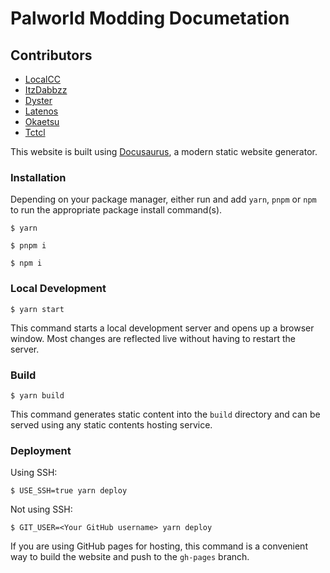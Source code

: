 # Palworld Modding Documetation

## Contributors
- [LocalCC](https://github.com/LocalCC)
- [ItzDabbzz](https://github.com/ItzDabbzz)
- [Dyster](https://github.com/Dytser)
- [Latenos](https://github.com/Latenos)
- [Okaetsu](https://github.com/Okaetsu)
- [Tctcl](https://github.com/Tctcl)

This website is built using [Docusaurus](https://docusaurus.io/), a modern static website generator.

### Installation

Depending on your package manager, either run and add `yarn`, `pnpm` or `npm` to run the appropriate package install command(s).

```properties
$ yarn
```

```properties
$ pnpm i
```

```properties
$ npm i
```

### Local Development

```shell
$ yarn start
```

This command starts a local development server and opens up a browser window. Most changes are reflected live without having to restart the server.

### Build

```properties
$ yarn build
```

This command generates static content into the `build` directory and can be served using any static contents hosting service.

### Deployment

Using SSH:

```properties
$ USE_SSH=true yarn deploy
```

Not using SSH:

```properties
$ GIT_USER=<Your GitHub username> yarn deploy
```

If you are using GitHub pages for hosting, this command is a convenient way to build the website and push to the `gh-pages` branch.
